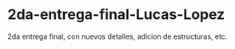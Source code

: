 # 2da-entrega-final-Lucas-Lopez
2da entrega final, con nuevos detalles, adicion de estructuras, etc.
